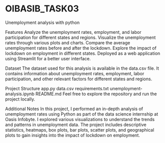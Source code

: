 # OIBASIB_TASK03
Unemployment analysis with python

Features
Analyze the unemployment rates, employment, and labor participation for different states and regions.
Visualize the unemployment rates through various plots and charts.
Compare the average unemployment rates before and after the lockdown.
Explore the impact of lockdown on employment in different states.
Deployed as a web application using Streamlit for a better user interface.


Dataset
The dataset used for this analysis is available in the data.csv file. It contains information about unemployment rates, employment, labor participation, and other relevant factors for different states and regions.

Project Structure
app.py
data.csv
requirements.txt
unemployment-analysis.ipynb
README.md Feel free to explore the repository and run the project locally.


Additional Notes
In this project, I performed an in-depth analysis of unemployment rates using Python as part of the data science internship at Oasis Infobyte. I explored various visualizations to understand the trends and patterns in unemployment data. The project includes descriptive statistics, heatmaps, box plots, bar plots, scatter plots, and geographical plots to gain insights into the impact of lockdown on employment.

